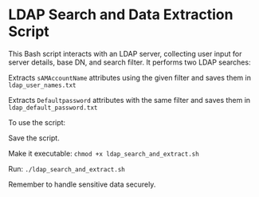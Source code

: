 # LDAP Search and Data Extraction Script
This Bash script interacts with an LDAP server, collecting user input for server details, base DN, and search filter. It performs two LDAP searches:


Extracts `sAMAccountName` attributes using the given filter and saves them in `ldap_user_names.txt`

Extracts `Defaultpassword` attributes with the same filter and saves them in `ldap_default_password.txt`

To use the script:

Save the script.

Make it executable: `chmod +x ldap_search_and_extract.sh`

Run: `./ldap_search_and_extract.sh`

Remember to handle sensitive data securely.

